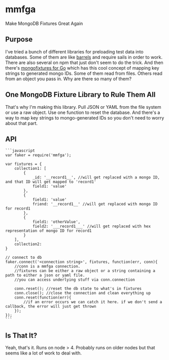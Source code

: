 # mmfga
Make MongoDB Fixtures Great Again

## Purpose
I've tried a bunch of different libraries for preloading test data into databases. Some of them are like [barrels](https://www.npmjs.com/package/barrels) and require sails in order to work. There are also several on npm that just don't seem to do the trick. And then there's [mongofixtures for Go](https://github.com/OwlyCode/mongofixtures) which has this cool concept of mapping key strings to generated mongo IDs. Some of them read from files. Others read from an object you pass in. Why are there so many of them? 

## One MongoDB Fixture Library to Rule Them All
That's why I'm making this library. Pull JSON or YAML from the file system or use a raw object. Use one function to reset the database. And there's a way to map key strings to mongo-generated IDs so you don't need to worry about that part. 

## API
    ```javascript
    var faker = require('mmfga');

    var fixtures = {
        collection1: [
            {
                _id: '__record1__', //will get replaced with a mongo ID, and that ID will get mapped to 'record1'
                field1: 'value'
            },
            {
                field1: 'value'
                friend: '__record1__' //will get replaced with mongo ID for record1
            },
            {
                field1: 'otherValue',
                field2: '___record1___' //will get replaced with hex representation of mongo ID for record1
            }
        ],
        collection2: 
    }

    // connect to db
    faker.connect('<connection string>', fixtures, function(err, conn){
        //conn is a mmfga connection.
        //fixtures can be either a raw object or a string containing a path to either a json or yaml file.
        //you can access underlying stuff via conn.connection

        conn.reset(); //reset the db state to what's in fixtures
        conn.close(); //close the connection and clean everything up
        conn.reset(function(err){
            //if an error occurs we can catch it here. if we don't send a callback, the error will just get thrown
        });
    });
    ```

## Is That It?
Yeah, that's it. Runs on node > 4. Probably runs on older nodes but that seems like a lot of work to deal with. 
